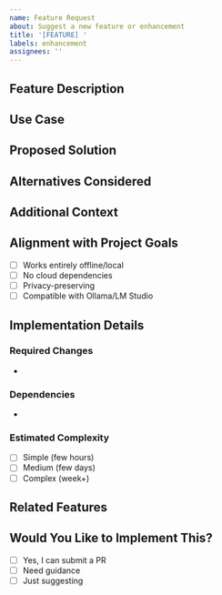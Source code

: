 ```yaml
---
name: Feature Request
about: Suggest a new feature or enhancement
title: '[FEATURE] '
labels: enhancement
assignees: ''
---
```


## Feature Description
<!-- A clear and concise description of the feature you'd like -->

## Use Case
<!-- Describe the use case and why this feature is needed -->

## Proposed Solution
<!-- How you envision this feature working -->

## Alternatives Considered
<!-- Any alternative solutions or features you've considered -->

## Additional Context
<!-- Add any other context, mockups, or examples -->

## Alignment with Project Goals
<!-- How does this align with the local-first, privacy-preserving goals? -->
- [ ] Works entirely offline/local
- [ ] No cloud dependencies
- [ ] Privacy-preserving
- [ ] Compatible with Ollama/LM Studio

## Implementation Details
<!-- If you have thoughts on implementation -->

### Required Changes
-

### Dependencies
-

### Estimated Complexity
- [ ] Simple (few hours)
- [ ] Medium (few days)
- [ ] Complex (week+)

## Related Features
<!-- Link to related features or issues -->

## Would You Like to Implement This?
- [ ] Yes, I can submit a PR
- [ ] Need guidance
- [ ] Just suggesting
